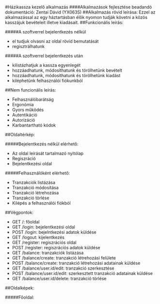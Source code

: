 #Házikassza kezelő alkalmazás
####Alkalmazások fejlesztése beadandó dokumentáció: Zentai Dávid (YX063S)
##Alkalmazás rövid leírása: 
Ezzel az alkalmazással az egy háztartásban élők nyomon tudják követni a közös kasszájuk bevételeit illetve kiadásait.
##Funkcionális leírás:

#####A szoftverrel bejelentkezés nélkül
+ el tudjuk olvasni az oldal rövid bemutatását
+ regisztrálhatunk

#####A szoftverrel bejelentkezés után
+ kilistázhatjuk a kassza egyenlegét
+ hozzáadhatunk, módosíthatunk és törölhetünk bevételt
+ hozzáadhatunk, módosíthatunk és törölhetünk kiadást
+ kiléphetünk felhasználói fiókunkból


##Nem funcionális leírás:
+ Felhasználóbarátság
+ Ergonómia
+ Gyors működés
+ Autentikáció
+ Autorizáció
+ Karbantartható kódok

##Oldaltérkép:

#####Bejelentkezés nélkül elérhető:
+ Az oldal leírását tartalmazó nyitólap
+ Regiszráció
+ Bejelentkezési oldal

#####Felhasználóként elérhető:
+ Tranzakciók listázása
+ Tranzakció módosítása
+ Tranzakció létrehozása
+ Tranzakció törlése
+ Kilépés a felhasználói fiókból

##Végpontok:

+ GET /: főoldal 
+ GET /login: bejelentkezési oldal 
+ POST /login: bejelntkezési adatok küldése
+ GET /logout: kijelentkezés
+ GET /register: regiszrációs oldal
+ POST /register: regiszrációs adatok küldése 
+ GET /balance: tranzakciók listázása
+ GET /balance/create: tranzakció létrehozási felülete
+ POST /balance/create: tranzakció létrehozási adatainak küldése
+ GET /balance/user.id/edit: tranzakció szerkesztése
+ POST /balance/user.id/edit: szerkesztett tranzakció adatainak küldése
+ GET /balance/user.id/delete: tranzakció törlése

##Oldalképek:

#####Főoldal: